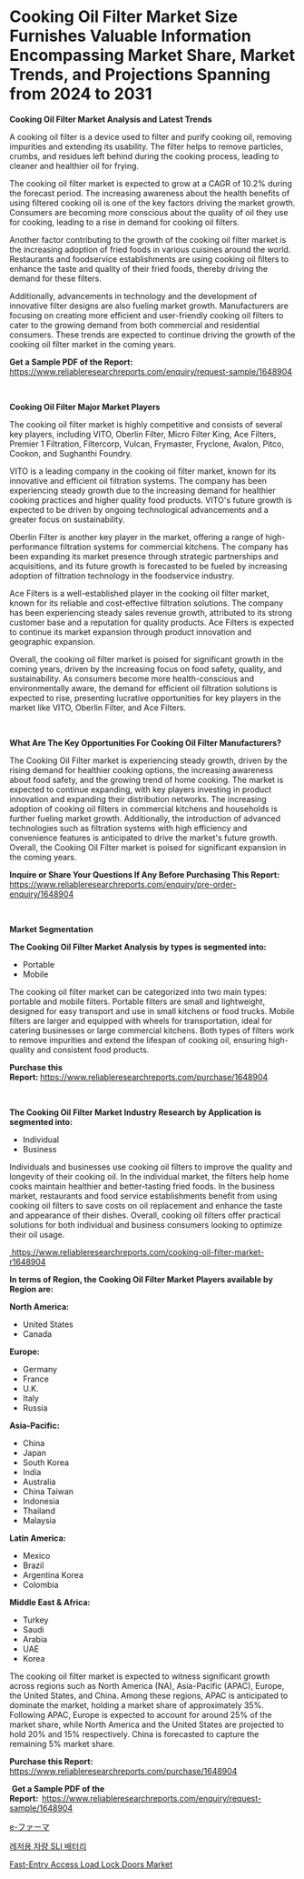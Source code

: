 <p><h1>Cooking Oil Filter Market Size Furnishes Valuable Information Encompassing Market Share, Market Trends, and Projections Spanning from 2024 to 2031</h1></p><p><strong>Cooking Oil Filter Market Analysis and Latest Trends</strong></p>
<p><p>A cooking oil filter is a device used to filter and purify cooking oil, removing impurities and extending its usability. The filter helps to remove particles, crumbs, and residues left behind during the cooking process, leading to cleaner and healthier oil for frying.</p><p>The cooking oil filter market is expected to grow at a CAGR of 10.2% during the forecast period. The increasing awareness about the health benefits of using filtered cooking oil is one of the key factors driving the market growth. Consumers are becoming more conscious about the quality of oil they use for cooking, leading to a rise in demand for cooking oil filters.</p><p>Another factor contributing to the growth of the cooking oil filter market is the increasing adoption of fried foods in various cuisines around the world. Restaurants and foodservice establishments are using cooking oil filters to enhance the taste and quality of their fried foods, thereby driving the demand for these filters.</p><p>Additionally, advancements in technology and the development of innovative filter designs are also fueling market growth. Manufacturers are focusing on creating more efficient and user-friendly cooking oil filters to cater to the growing demand from both commercial and residential consumers. These trends are expected to continue driving the growth of the cooking oil filter market in the coming years.</p></p>
<p><strong>Get a Sample PDF of the Report:&nbsp;</strong> <a href="https://www.reliableresearchreports.com/enquiry/request-sample/1648904">https://www.reliableresearchreports.com/enquiry/request-sample/1648904</a></p>
<p>&nbsp;</p>
<p><strong>Cooking Oil Filter Major Market Players</strong></p>
<p><p>The cooking oil filter market is highly competitive and consists of several key players, including VITO, Oberlin Filter, Micro Filter King, Ace Filters, Premier 1 Filtration, Filtercorp, Vulcan, Frymaster, Fryclone, Avalon, Pitco, Cookon, and Sughanthi Foundry. </p><p>VITO is a leading company in the cooking oil filter market, known for its innovative and efficient oil filtration systems. The company has been experiencing steady growth due to the increasing demand for healthier cooking practices and higher quality food products. VITO's future growth is expected to be driven by ongoing technological advancements and a greater focus on sustainability.</p><p>Oberlin Filter is another key player in the market, offering a range of high-performance filtration systems for commercial kitchens. The company has been expanding its market presence through strategic partnerships and acquisitions, and its future growth is forecasted to be fueled by increasing adoption of filtration technology in the foodservice industry.</p><p>Ace Filters is a well-established player in the cooking oil filter market, known for its reliable and cost-effective filtration solutions. The company has been experiencing steady sales revenue growth, attributed to its strong customer base and a reputation for quality products. Ace Filters is expected to continue its market expansion through product innovation and geographic expansion.</p><p>Overall, the cooking oil filter market is poised for significant growth in the coming years, driven by the increasing focus on food safety, quality, and sustainability. As consumers become more health-conscious and environmentally aware, the demand for efficient oil filtration solutions is expected to rise, presenting lucrative opportunities for key players in the market like VITO, Oberlin Filter, and Ace Filters.</p></p>
<p>&nbsp;</p>
<p><strong>What Are The Key Opportunities For Cooking Oil Filter Manufacturers?</strong></p>
<p><p>The Cooking Oil Filter market is experiencing steady growth, driven by the rising demand for healthier cooking options, the increasing awareness about food safety, and the growing trend of home cooking. The market is expected to continue expanding, with key players investing in product innovation and expanding their distribution networks. The increasing adoption of cooking oil filters in commercial kitchens and households is further fueling market growth. Additionally, the introduction of advanced technologies such as filtration systems with high efficiency and convenience features is anticipated to drive the market's future growth. Overall, the Cooking Oil Filter market is poised for significant expansion in the coming years.</p></p>
<p><strong>Inquire or Share Your Questions If Any Before Purchasing This Report:</strong> <a href="https://www.reliableresearchreports.com/enquiry/pre-order-enquiry/1648904">https://www.reliableresearchreports.com/enquiry/pre-order-enquiry/1648904</a></p>
<p>&nbsp;</p>
<p><strong>Market Segmentation</strong></p>
<p><strong>The Cooking Oil Filter Market Analysis by types is segmented into:</strong></p>
<p><ul><li>Portable</li><li>Mobile</li></ul></p>
<p><p>The cooking oil filter market can be categorized into two main types: portable and mobile filters. Portable filters are small and lightweight, designed for easy transport and use in small kitchens or food trucks. Mobile filters are larger and equipped with wheels for transportation, ideal for catering businesses or large commercial kitchens. Both types of filters work to remove impurities and extend the lifespan of cooking oil, ensuring high-quality and consistent food products.</p></p>
<p><strong>Purchase this Report:&nbsp;</strong><a href="https://www.reliableresearchreports.com/purchase/1648904">https://www.reliableresearchreports.com/purchase/1648904</a></p>
<p>&nbsp;</p>
<p><strong>The Cooking Oil Filter Market Industry Research by Application is segmented into:</strong></p>
<p><ul><li>Individual</li><li>Business</li></ul></p>
<p><p>Individuals and businesses use cooking oil filters to improve the quality and longevity of their cooking oil. In the individual market, the filters help home cooks maintain healthier and better-tasting fried foods. In the business market, restaurants and food service establishments benefit from using cooking oil filters to save costs on oil replacement and enhance the taste and appearance of their dishes. Overall, cooking oil filters offer practical solutions for both individual and business consumers looking to optimize their oil usage.</p></p>
<p><a href="https://www.reliableresearchreports.com/cooking-oil-filter-market-r1648904">&nbsp;https://www.reliableresearchreports.com/cooking-oil-filter-market-r1648904</a></p>
<p><strong>In terms of Region, the Cooking Oil Filter Market Players available by Region are:</strong></p>
<p>
    <p> <strong> North America: </strong>
        <ul>
            <li>United States</li>
            <li>Canada</li>
        </ul>
        </p> 
    <p> <strong> Europe: </strong>
        <ul>
            <li>Germany</li>
            <li>France</li>
            <li>U.K.</li>
            <li>Italy</li>
            <li>Russia</li>
        </ul>
        </p> 
    <p> <strong> Asia-Pacific: </strong>
        <ul>
            <li>China</li>
            <li>Japan</li>
            <li>South Korea</li>
            <li>India</li>
            <li>Australia</li>
            <li>China Taiwan</li>
            <li>Indonesia</li>
            <li>Thailand</li>
            <li>Malaysia</li>
        </ul>
        </p> 
    <p> <strong> Latin America: </strong>
        <ul>
            <li>Mexico</li>
            <li>Brazil</li>
            <li>Argentina Korea</li>
            <li>Colombia</li>
        </ul>
        </p> 
    <p> <strong> Middle East & Africa: </strong>
        <ul>
            <li>Turkey</li>
            <li>Saudi</li>
            <li>Arabia</li>
            <li>UAE</li>
            <li>Korea</li>
        </ul>
    </p>
    </p>
<p><p>The cooking oil filter market is expected to witness significant growth across regions such as North America (NA), Asia-Pacific (APAC), Europe, the United States, and China. Among these regions, APAC is anticipated to dominate the market, holding a market share of approximately 35%. Following APAC, Europe is expected to account for around 25% of the market share, while North America and the United States are projected to hold 20% and 15% respectively. China is forecasted to capture the remaining 5% market share.</p></p>
<p><strong>Purchase this Report: </strong><a href="https://www.reliableresearchreports.com/purchase/1648904">https://www.reliableresearchreports.com/purchase/1648904</a></p>
<p>&nbsp;<strong>Get a Sample PDF of the Report:&nbsp;&nbsp;</strong><a href="https://www.reliableresearchreports.com/enquiry/request-sample/1648904">https://www.reliableresearchreports.com/enquiry/request-sample/1648904</a></p>
<p><strong></strong></p>
<p><p><a href="https://github.com/KaydenJohns1964/Market-Research-Report-List-2/blob/main/7670401140795.md">e-ファーマ</a></p><p><a href="https://github.com/Hubertstyenger6685/Market-Research-Report-List-2/blob/main/3614425148670.md">레저용 차량 SLI 배터리</a></p><p><a href="https://view.publitas.com/reportprime-1/global-fast-entry-access-load-lock-doors-market-sector-types-applications-market-player-strategies-regional-growth-insights-and-future-projections-2024-2031/">Fast-Entry Access Load Lock Doors Market</a></p></p>